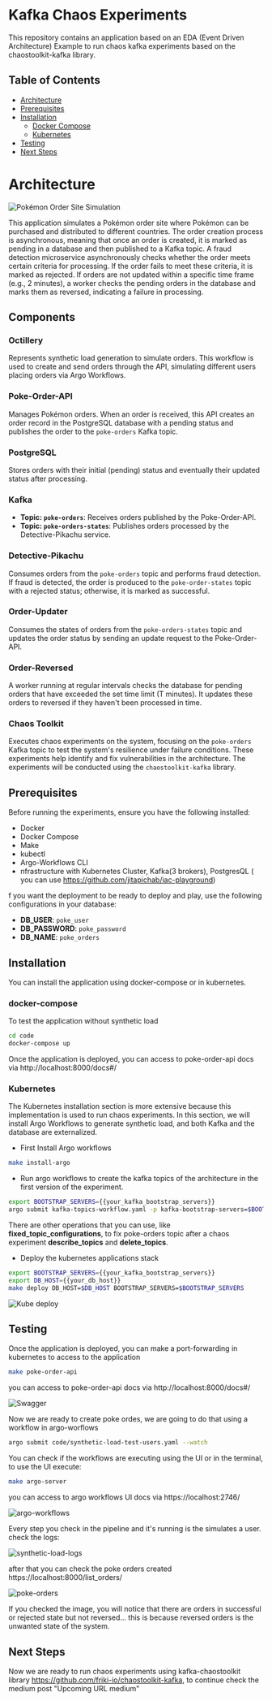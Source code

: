 # Kafka Chaos Experiments

This repository contains an application based on an EDA (Event Driven Architecture) Example to run chaos kafka experiments based on the chaostoolkit-kafka library. 

## Table of Contents

- [Architecture](#architecture)
- [Prerequisites](#prerequisites)
- [Installation](#installation)
  - [Docker Compose](#docker-compose)
  - [Kubernetes](#kubernetes)
- [Testing](#testing)
- [Next Steps](#next-steps)


# Architecture

![Pokémon Order Site Simulation](media/chaos-kafka-experiments.png)

This application simulates a Pokémon order site where Pokémon can be purchased and distributed to different countries. The order creation process is asynchronous, meaning that once an order is created, it is marked as pending in a database and then published to a Kafka topic. A fraud detection microservice asynchronously checks whether the order meets certain criteria for processing. If the order fails to meet these criteria, it is marked as rejected. If orders are not updated within a specific time frame (e.g., 2 minutes), a worker checks the pending orders in the database and marks them as reversed, indicating a failure in processing.

## Components

### Octillery
Represents synthetic load generation to simulate orders. This workflow is used to create and send orders through the API, simulating different users placing orders via Argo Workflows.

### Poke-Order-API
Manages Pokémon orders. When an order is received, this API creates an order record in the PostgreSQL database with a pending status and publishes the order to the `poke-orders` Kafka topic.

### PostgreSQL
Stores orders with their initial (pending) status and eventually their updated status after processing.

### Kafka
- **Topic: `poke-orders`**: Receives orders published by the Poke-Order-API.
- **Topic: `poke-orders-states`**: Publishes orders processed by the Detective-Pikachu service.

### Detective-Pikachu
Consumes orders from the `poke-orders` topic and performs fraud detection. If fraud is detected, the order is produced to the `poke-order-states` topic with a rejected status; otherwise, it is marked as successful.

### Order-Updater
Consumes the states of orders from the `poke-orders-states` topic and updates the order status by sending an update request to the Poke-Order-API.

### Order-Reversed
A worker running at regular intervals checks the database for pending orders that have exceeded the set time limit (T minutes). It updates these orders to reversed if they haven't been processed in time.

### Chaos Toolkit
Executes chaos experiments on the system, focusing on the `poke-orders` Kafka topic to test the system's resilience under failure conditions. These experiments help identify and fix vulnerabilities in the architecture. The experiments will be conducted using the `chaostoolkit-kafka` library.


## Prerequisites

Before running the experiments, ensure you have the following installed:

- Docker
- Docker Compose
- Make
- kubectl
- Argo-Workflows CLI
- nfrastructure with Kubernetes Cluster, Kafka(3 brokers), PostgresQL ( you can use https://github.com/jitapichab/iac-playground)

f you want the deployment to be ready to deploy and play, use the following configurations in your database:

- **DB_USER**: `poke_user`
- **DB_PASSWORD**: `poke_password`
- **DB_NAME**: `poke_orders`

## Installation

You can install the application using docker-compose or in kubernetes.

### docker-compose

To test the application without synthetic load

```sh
cd code
docker-compose up
```

Once the application is deployed, you can access to poke-order-api docs via http://localhost:8000/docs#/

### Kubernetes

The Kubernetes installation section is more extensive because this implementation is used to run chaos experiments. In this section, we will install Argo Workflows to generate synthetic load, and both Kafka and the database are externalized.

- First Install Argo workflows

```sh
make install-argo
```

- Run argo workflows to create the kafka topics of the architecture in the first version of the experiment.

```sh
export BOOTSTRAP_SERVERS={{your_kafka_bootstrap_servers}} 
argo submit kafka-topics-workflow.yaml -p kafka-bootstrap-servers=$BOOTSTRAP_SERVERS -p operation=initial_topics_configuration --watch
```

There are other operations that you can use, like **fixed_topic_configurations**, to fix poke-orders topic after a chaos experiment **describe_topics** and **delete_topics**.

- Deploy the kubernetes applications stack

```sh
export BOOTSTRAP_SERVERS={{your_kafka_bootstrap_servers}} 
export DB_HOST={{your_db_host}} 
make deploy DB_HOST=$DB_HOST BOOTSTRAP_SERVERS=$BOOTSTRAP_SERVERS
```

![Kube deploy](media/kube-deploy.png)

## Testing

Once the application is deployed, you can make a port-forwarding in kubernetes to access to the application


```sh
make poke-order-api
```

you can access to poke-order-api docs via http://localhost:8000/docs#/

![Swagger](media/swagger.png)


Now we are ready to create poke ordes, we are going to do that using a workflow in argo-worflows 

```sh
argo submit code/synthetic-load-test-users.yaml --watch
```

You can check if the workflows are executing using the UI or in the terminal, to use the UI execute:

```sh
make argo-server
```

you can access to argo workflows UI docs via https://localhost:2746/

![argo-workflows](media/argo-workflows-ui.png)

Every step you check in the pipeline and it's running is the simulates a user. check the logs:

![synthetic-load-logs](media/logs-synthetic-load.png)

after that you can check the poke orders created https://localhost:8000/list_orders/

![poke-orders](media/poke-orders.png)

If you checked the image, you will notice that there are orders in successful or rejected state but not reversed... this is because reversed orders is the unwanted state of the system.

## Next Steps

Now we are ready to run chaos experiments using kafka-chaostoolkit library https://github.com/friki-io/chaostoolkit-kafka, to continue check the medium  post "Upcoming URL medium"





